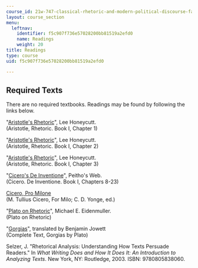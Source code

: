 ```yaml
---
course_id: 21w-747-classical-rhetoric-and-modern-political-discourse-fall-2009
layout: course_section
menu:
  leftnav:
    identifier: f5c907f736e57028200bb81519a2efd0
    name: Readings
    weight: 20
title: Readings
type: course
uid: f5c907f736e57028200bb81519a2efd0

---
```


Required Texts
--------------

There are no required textbooks. Readings may be found by following the links below.

"[Aristotle's Rhetoric](http://plato.stanford.edu/entries/aristotle-rhetoric/)", Lee Honeycutt.  
(Aristotle, Rhetoric. Book I, Chapter 1)

"[Aristotle's Rhetoric](http://plato.stanford.edu/entries/aristotle-rhetoric/)", Lee Honeycutt.  
(Aristotle, Rhetoric. Book I, Chapter 2)

"[Aristotle's Rhetoric](http://plato.stanford.edu/entries/aristotle-rhetoric/)", Lee Honeycutt.  
(Aristotle, Rhetoric. Book I, Chapter 3)

"[Cicero's De Inventione](https://en.wikisource.org/wiki/On_Invention/Book_1)", Peitho's Web.  
(Cicero. De Inventione. Book I, Chapters 8-23)

[Cicero, Pro Milone](http://www.perseus.tufts.edu/hopper/text?doc=Cic.+Mil.+1&)  
(M. Tullius Cicero, For Milo; C. D. Yonge, ed.)

"[Plato on Rhetoric](http://www.americanrhetoric.com/platoonrhetoric.htm)", Michael E. Eidenmuller.  
(Plato on Rhetoric)

"[Gorgias](http://www.ancienttexts.org/library/greek/plato/gorgias.html#skip)", translated by Benjamin Jowett  
(Complete Text, Gorgias by Plato)

Selzer, J. "Rhetorical Analysis: Understanding How Texts Persuade Readers." In _What Writing Does and How It Does It: An Introduction to Analyzing Texts_. New York, NY: Routledge, 2003. ISBN: 9780805838060.